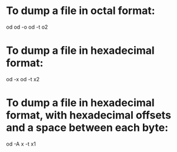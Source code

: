 # To dump a file in octal format:
od <binary-file>
od -o <binary-file>
od -t o2 <binary-file>

# To dump a file in hexadecimal format:
od -x <binary-file>
od -t x2 <binary-file>

# To dump a file in hexadecimal format, with hexadecimal offsets and a space between each byte:
od -A x -t x1 <binary-file>
